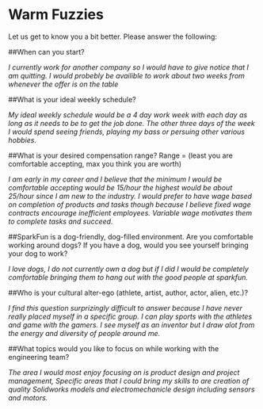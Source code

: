 Warm Fuzzies
=============

Let us get to know you a bit better. Please answer the following:

##When can you start?

*I currently work for another company so I would have to give notice that I am quitting. I would probebly be availible to work about two weeks from whenever the offer is on the table*

##What is your ideal weekly schedule?

*My ideal weekly schedule would be a 4 day work week with each day as long as it needs to be to get the job done. The other three days of the week I would spend seeing friends, playing my bass or persuing other various hobbies.*

##What is your desired compensation range? Range = (least you are comfortable accepting, max you think you are worth)

*I am early in my career and I believe that the minimum I would be comfortable accepting would be 15/hour the highest would be about 25/hour since I am new to the industry. I would prefer to have wage based on completion of products and tasks though because I believe fixed wage contracts encourage inefficient employees. Variable wage motivates them to complete tasks and succeed.*   

##SparkFun is a dog-friendly, dog-filled environment. Are you comfortable working around dogs? If you have a dog, would you see yourself bringing your dog to work?

*I love dogs, I do not currently own a dog but if I did I would be completely comfortable bringing them to hang out with the good people at sparkfun.*
 
##Who is your cultural alter-ego (athlete, artist, author, actor, alien, etc.)? 

*I find this question surprizingly difficult to answer because I have never really placed myself in a specific group. I can play sports with the athletes and game with the gamers. I see myself as an inventor but I draw alot from the energy and diversity of people around me.*

##What topics would you like to focus on while working with the engineering team? 

*The area I would most enjoy focusing on is product design and project management, Specific areas that I could bring my skills to are creation of quality Solidworks models and electromechanicle design including sensors and motors.*
